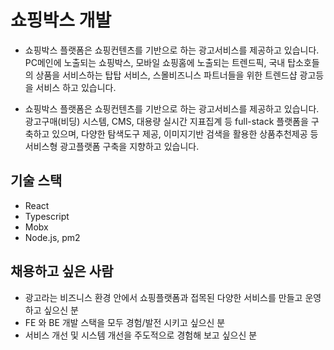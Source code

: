 # 쇼핑박스 개발

- 쇼핑박스 플랫폼은 쇼핑컨텐츠를 기반으로 하는 광고서비스를 제공하고 있습니다.
  PC메인에 노출되는 쇼핑박스, 모바일 쇼핑홈에 노출되는 트렌드픽, 국내 탑소호들의 상품을 서비스하는 탑탑 서비스,
  스몰비즈니스 파트너들을 위한 트렌드샵 광고등을 서비스 하고 있습니다. 

- 쇼핑박스 플랫폼은 쇼핑컨텐츠를 기반으로 하는 광고서비스를 제공하고 있습니다.
  광고구매(비딩) 시스템, CMS, 대용량 실시간 지표집계 등 full-stack 플랫폼을 구축하고 있으며,
  다양한 탐색도구 제공, 이미지기반 검색을 활용한 상품추천제공 등 서비스형 광고플랫폼 구축을 지향하고 있습니다.

## 기술 스택

- React
- Typescript
- Mobx
- Node.js, pm2

## 채용하고 싶은 사람

- 광고라는 비즈니스 환경 안에서 쇼핑플랫폼과 접목된 다양한 서비스를 만들고 운영하고 싶으신 분
- FE 와 BE 개발 스택을 모두 경험/발전 시키고 싶으신 분
- 서비스 개선 및 시스템 개선을 주도적으로 경험해 보고 싶으신 분
